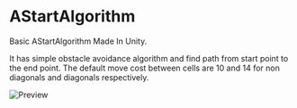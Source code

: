 # AStartAlgorithm
 Basic AStartAlgorithm Made In Unity.
 
 It has simple obstacle avoidance algorithm and find path from start point to the end point. The default move cost between cells are 10 and 14 for non diagonals and diagonals respectively. 
 
 ![Preview](https://i.imgur.com/Kz2lnxl.gif)

